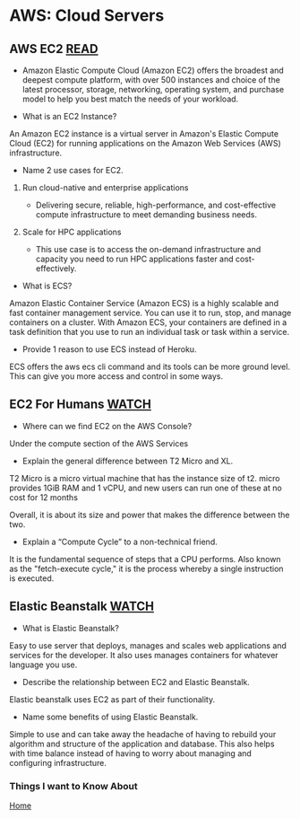 # AWS: Cloud Servers

## AWS EC2 [READ](https://aws.amazon.com/ec2/)

- Amazon Elastic Compute Cloud (Amazon EC2) offers the broadest and deepest compute platform, with over 500 instances and choice of the latest processor, storage, networking, operating system, and purchase model to help you best match the needs of your workload.

- What is an EC2 Instance?

An Amazon EC2 instance is a virtual server in Amazon's Elastic Compute Cloud (EC2) for running applications on the Amazon Web Services (AWS) infrastructure.

- Name 2 use cases for EC2.

1. Run cloud-native and enterprise applications

    - Delivering secure, reliable, high-performance, and cost-effective compute infrastructure to meet demanding business needs.

2. Scale for HPC applications

    - This use case is to access the on-demand infrastructure and capacity you need to run HPC applications faster and cost-effectively.

- What is ECS?

Amazon Elastic Container Service (Amazon ECS) is a highly scalable and fast container management service. You can use it to run, stop, and manage containers on a cluster. With Amazon ECS, your containers are defined in a task definition that you use to run an individual task or task within a service.

- Provide 1 reason to use ECS instead of Heroku.

ECS offers the aws ecs cli command and its tools can be more ground level. This can give you more access and control in some ways.

## EC2 For Humans [WATCH](https://www.youtube.com/watch?v=lZMkgOMYYIg)

- Where can we find EC2 on the AWS Console?

Under the compute section of the AWS Services

- Explain the general difference between T2 Micro and XL.

T2 Micro is a micro virtual machine that has the instance size of t2. micro provides 1GiB RAM and 1 vCPU, and new users can run one of these at no cost for 12 months

Overall, it is about its size and power that makes the difference between the two.

- Explain a “Compute Cycle” to a non-technical friend.

It is the fundamental sequence of steps that a CPU performs. Also known as the "fetch-execute cycle," it is the process whereby a single instruction is executed.

## Elastic Beanstalk [WATCH](https://www.youtube.com/watch?v=SrwxAScdyT0)

- What is Elastic Beanstalk?

Easy to use server that deploys, manages and scales web applications and services for the developer.
It also uses manages containers for whatever language you use.

- Describe the relationship between EC2 and Elastic Beanstalk.

Elastic beanstalk uses EC2 as part of their functionality.

- Name some benefits of using Elastic Beanstalk.

Simple to use and can take away the headache of having to rebuild your algorithm and structure of the application and database. This also helps with time balance instead of having to worry about managing and configuring infrastructure.

### Things I want to Know About

[Home](https://keelen-fisher.github.io/new-repository/)
